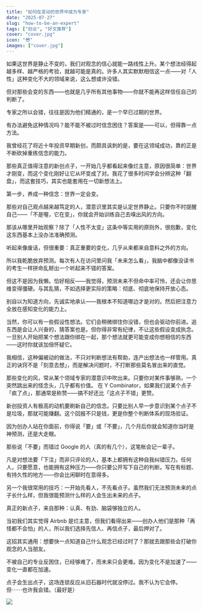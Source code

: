 ```yaml
---
title: "如何在变动的世界中成为专家"
date: "2025-07-27"
slug: "how-to-be-an-expert"
tags: ["创业", "好文推荐"]
cover: "cover.jpg"
icon: "😎"
images: ["cover.jpg"]
---
```

如果这世界是静止不变的，我们对观念的信心就能一路线性上升。某个想法经得起越多样、越严格的考验，就越可能是真的。许多人其实默默相信这一点——对「人性」这种变化不大的领域来说，这么想或许没错。



但对那些会变的东西——也就是几乎所有其他事物——你就不能再这样信任自己的判断了。



专家之所以会错，往往是因为他们精通的，是一个早已过期的世界。



有办法避免这种情况吗？能不能不被过时信念困住？答案是——可以，但得靠一点方法。



我曾经花了将近十年投资早期新创，而颇具讽刺的是，要在这领域成功，靠的正是不断砍掉重练信念的能力。



那些真正值得注意的新创点子，一开始几乎都看起来像烂主意，原因很简单：世界才刚变，而这个变化刚好让它从坏变成了对。我花了很多时间学会分辨这种「翻盘」，而这套技巧，其实也能套用在一切新想法上。



第一步，养成一种信念：世界一定会变。



那些对自己观点越来越笃定的人，潜意识里其实是认定世界静止。只要你不时提醒自己——「不是喔，它在变」，你就会开始训练自己去嗅出风的方向。



那该从哪里开始观察？除了「人性不太变」这条中等实用的原则外，很抱歉，变化这东西基本上没办法准确预测。



听起来像废话，但很重要：真正重要的变化，几乎从来都来自意料之外的方向。



所以我乾脆放弃预测。每次有人在访问里问我「未来怎么看」，我脑中都像没读书的考生一样拼命乱掰出一个听起来不错的答案。



但这不是因为我懒。恰好相反——我觉得，预测未来不但命中率可怜，还会让你思维变得僵硬。与其乱猜，不如选择更实际的策略：彻底、彻底地保持开放心态。



别自以为知道方向，先诚实地承认——我根本不知道哪边才是对的。然后把注意力全放在感知变化的能力上。



当然，你可以有一些假设性想法。它们会稍微绑住你没错，但也会驱动你前进。追东西是会让人兴奋的，猜答案也是。但你得非常有纪律，不让这些假设变成执念。
一旦别人开始把某个想法跟你绑在一起，那个想法就更可能变成你想相信的东西——这时你就该加倍怀疑它。



我相信，这种偏被动的做法，不只对判断想法有帮助，连产出想法也一样管用。真正的诀窍不是「刻意去想」，而是解决问题时，不打断那些莫名冒出来的直觉。



那些变化的风，常从某个领域专家的潜意识中吹出来。只要你对某件事够熟，一个突然跳出来的怪念头，几乎都有价值。
在 Y Combinator，如果我们说某个点子「疯了点」，那通常是称赞——搞不好还比「这点子不错」更赞。



新创投资人有极高的动机要刷新自己的信念。只要比别人早一步意识到某个点子不是垃圾，那就可能赚翻。这个回报不只是钱，更是你整个判断体系的现场验证。



因为创办人站在你面前，你得说「要」或「不要」，几个月后你就会知道你当时是神预测，还是大走眼。



那些说「不要」而错过 Google 的人（真的有几个），这笔帐会记一辈子。



凡是对想法要「下注」而非只评论的人，基本上都拥有这种自我纠错压力。任何人，只要愿意，也能拥有这种压力——你只要公开写下自己的判断。写在有标题、有持久性的地方——你会比闲聊时在意得多。



另一个我很常用的技巧：一开始先看人，不先看点子。虽然我们无法预测未来的点子长什么样，但我很能预测什么样的人会生出未来的点子。



真正的新点子，来自那种：认真、有劲、脑袋够独立的人。



当初我们其实觉得 Airbnb 是烂主意，但我们看得出来——创办人他们是那种「再怪都不会怕」的人，所以我们选择先信人、再信点子，最后押对了。



这招其实通用：想要快一点知道自己什么观念已经过时了？那就去跟那些会打破你观念的人当朋友。



不被自己的专业反困住，已经够难了，而未来只会更难。因为变化不是加速了——变化一直都在加速。



点子会生出点子，这场连锁反应从旧石器时代就没停过。我不认为它会停。
但⋯⋯也许我会错。（最好是）




![](https://prod-files-secure.s3.us-west-2.amazonaws.com/112d0858-5090-4d34-a606-b75eb8d65fd2/46476355-9cf3-4e99-9b7a-3531bc426380/1000202064.png?X-Amz-Algorithm=AWS4-HMAC-SHA256&X-Amz-Content-Sha256=UNSIGNED-PAYLOAD&X-Amz-Credential=ASIAZI2LB466474LZ44B%2F20250920%2Fus-west-2%2Fs3%2Faws4_request&X-Amz-Date=20250920T122250Z&X-Amz-Expires=3600&X-Amz-Security-Token=IQoJb3JpZ2luX2VjEHIaCXVzLXdlc3QtMiJHMEUCIQCWV6gIksJ57ENGEWjkQXKlrCW03bhGDN8Gu1%2FQnB1hCAIgIzd9Mtvt23fpxpr7kAhekpyxze%2FfA8SHK1zlNvdD9nQqiAQI6%2F%2F%2F%2F%2F%2F%2F%2F%2F%2F%2FARAAGgw2Mzc0MjMxODM4MDUiDOGq%2FTwdYW7mwuJpWircA%2F6iJY%2BzPP7rg1%2F%2BnpllBggWN6s%2BT9NkXRJkIfWfa%2BA%2F1%2BVCRSIiLdj%2FqgGwTe%2F0E0NtqEUPNjT8qaeBejf99%2FgvCHHQIaVfben8uiC2ljhExhNAHyERxLemMJkklyB4kydYzSXlxpOkIuD6TRQi3AIGwIrMUZZepQEqSX2TYUff6ikQphhTaP7LMXGN2hrRMFnctflHu4YFFq3PQ8EvOdvdN8YFZEdFtHka8YUd1dkWFe8q7wY2ZsbUQL5LNhis5bPE8nI%2FAaKw8uQep%2FzREfWJwloKYCxNUnFny045Q59naeS0QB12zedQ7o%2FJttGKLjvElH5aimI8Hb6eyVeEBrxZRnTOZEmdDqq94fz9d2PpXUiran5XuB56PnRLak5yUmaCmQq0YMSrK12uRjC21MUXozHSTf93krRrWZFY%2BL9tuK9Vtqc%2B1XOs8Gch5X5EeMjWhSjzCrHSSeuoxq5h%2FDyM1K0Yuw2W3hQvxe4sQ6XbUdfn%2FT27mQF8%2BUTwoUKW2%2B2kANyW3fe7UShKTkcBWC0b%2Bz9dy0BP19yWtKAx0Ef3jWN8x6AcIRIiXIyOSbsp8c8as1d2Jv3sCZ04g%2BGz9twz7kcc9f6puXwagG2xklP8iKfGn%2FW3hPktMpTpMMXpucYGOqUBo2FQFiSWqyUSO00iJT0uEt1vbcgTmwIBrAbwywgchjiaoEtQD3bkMRikPEUBsSnonUI1rx67R9wLRXnLXn7InwVXGtKorIL01FNtw%2FwlQaBPkM3S2SDb8XL%2F1%2F9lar69LY3KvzefuazDqwVxunCXQmj6E0xmskBVj4SxJjzyEcley%2BD2iHh99RZ6Kt%2FacaEeq75FoauKheUvi2ndpYZ1LlQVw4G5&X-Amz-Signature=b8e4726ed2b40e267b65d354c158eff6efd814b07624599a7ec938050204a49f&X-Amz-SignedHeaders=host&x-amz-checksum-mode=ENABLED&x-id=GetObject)

